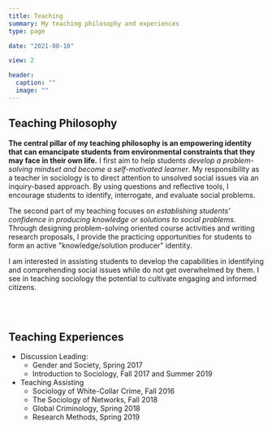```yaml
---
title: Teaching
summary: My teaching philosophy and experiences
type: page

date: "2021-08-10"

view: 2

header:
  caption: ""
  image: ""
---
```


## Teaching Philosophy
**The central pillar of my teaching philosophy is an empowering identity that can emancipate students from environmental constraints that they may face in their own life.** I first aim to help students _develop a problem-solving mindset and become a self-motivated learner_. My responsibility as a teacher in sociology is to direct attention to unsolved social issues via an inquiry-based approach. By using questions and reflective tools, I encourage students to identify, interrogate, and evaluate social problems.

The second part of my teaching focuses on _establishing students’ confidence in producing knowledge or solutions to social problems_. Through designing problem-solving oriented course activities and writing research proposals, I provide the practicing opportunities for students to form an active "knowledge/solution producer" identity. 

I am interested in assisting students to develop the capabilities in identifying and comprehending social issues while do not get overwhelmed by them. I see in teaching sociology the potential to cultivate engaging and informed citizens.    

<br>
<br>


## Teaching Experiences
- Discussion Leading:
  - Gender and Society, Spring 2017
  - Introduction to Sociology, Fall 2017 and Summer 2019
- Teaching Assisting
  - Sociology of White-Collar Crime, Fall 2016
  - The Sociology of Networks, Fall 2018
  - Global Criminology, Spring 2018
  - Research Methods, Spring 2019

